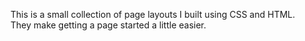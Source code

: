 This is a small collection of page layouts I built using CSS and HTML.  
They make getting a page started a little easier.
